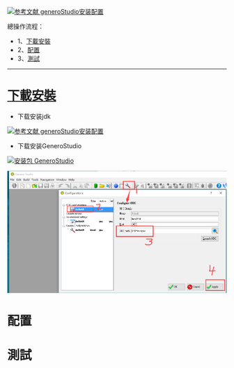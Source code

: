 [![](https://img.shields.io/badge/参考文献-generoStudio安装配置-yellow.svg "参考文献 generoStudio安装配置")](https://wenku.baidu.com/view/7894477402768e9951e738a5.html)

總操作流程：
- 1、[下載安裝](#gbl-01)
- 2、[配置](#gbl-02)
- 3、[測試](#gbl-03)

***

# <a name="gbl-01" href="#" >下載安裝</a>

- 下载安装jdk

[![](https://img.shields.io/badge/参考文献-generoStudio安装配置-yellow.svg "参考文献 generoStudio安装配置")](https://github.com/OurNotes/CCN/blob/master/6.%E5%90%8E%E5%8F%B0/1.java/1.java%E4%B9%8B%E5%BC%80%E5%8F%91%E5%B7%A5%E5%85%B7/1.JDK/1-JDK%E4%B9%8B%E4%B8%8B%E8%BD%BD%E4%B8%8E%E9%85%8D%E7%BD%AE.md)

- 下载安装GeneroStudio

[![](https://img.shields.io/badge/安装包-GeneroStudio-green.svg "安装包 GeneroStudio")](https://pan.baidu.com/s/1IW63S55ZuJHLwoOkouULGw)

![](image/5-1.png)

# 配置

# 測試

